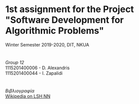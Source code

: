 # 1st assignment for the Project "Software Development for Algorithmic Problems"


Winter Semester 2019-2020, DIT, NKUA

#

*Group 12* <br>
1115201400006 - D. Alexandris<br>
1115201400044 - I. Zapalidi<br>
#

*Βιβλιογραφία*<br>
[Wikipedia on LSH NN](https://en.wikipedia.org/wiki/Locality-sensitive_hashing#LSH_algorithm_for_nearest_neighbor_search)
